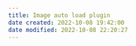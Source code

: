 ```yaml
---
title: Image auto load plugin
date created: 2022-10-08 19:42:00
date modified: 2022-10-08 22:20:27
---
```

